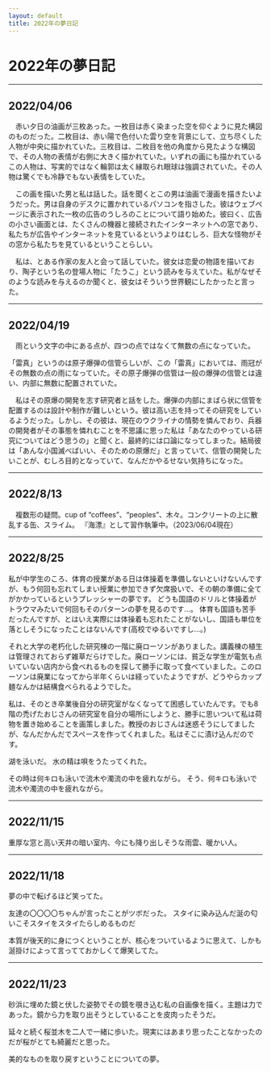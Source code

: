 ```yaml
---
layout: default
title: 2022年の夢日記
---
```


# 2022年の夢日記

---
<a id="1"></a>
<a href="#1"></a>
## 2022/04/06
　赤い夕日の油画が三枚あった。一枚目は赤く染まった空を仰ぐように見た構図のものだった。二枚目は、赤い陽で色付いた雲り空を背景にして、立ち尽くした人物が中央に描かれていた。三枚目は、二枚目を他の角度から見たような構図で、その人物の表情が右側に大きく描かれていた。いずれの画にも描かれているこの人物は、写実的ではなく輪郭は太く縁取られ眼球は強調されていた。その人物は驚くでも冷静でもない表情をしていた。


　この画を描いた男と私は話した。話を聞くとこの男は油画で漫画を描きたいようだった。男は自身のデスクに置かれているパソコンを指さした。彼はウェブページに表示された一枚の広告のうしろのことについて語り始めた。彼曰く、広告の小さい画面とは、たくさんの機器と接続されたインターネットへの窓であり、私たちが広告やインターネットを見ているというよりはむしろ、巨大な怪物がその窓から私たちを見ているということらしい。


　私は、とある作家の友人と会って話していた。彼女は恋愛の物語を描いており、陶子という名の登場人物に「たうこ」という読みを与えていた。私がなぜそのような読みを与えるのか聞くと、彼女はそういう世界観にしたかったと言った。

---
<a id="2"></a>
<a href="#2"></a>
## 2022/04/19

　雨という文字の中にある点が、四つの点ではなくて無数の点になっていた。

「雷真」というのは原子爆弾の信管らしいが、この「雷真」においては、雨冠がその無数の点の雨になっていた。その原子爆弾の信管は一般の爆弾の信管とは違い、内部に無数に配置されていた。


　私はその原爆の開発を志す研究者と話をした。爆弾の内部にまばら状に信管を配置するのは設計や制作が難しいという。彼は高い志を持ってその研究をしているようだった。しかし、その彼は、現在のウクライナの情勢を憐んでおり、兵器の開発者がその事態を憐れむことを不思議に思った私は「あなたのやっている研究についてはどう思うの」と聞くと、最終的には口論になってしまった。結局彼は「あんな小国滅べばいい、そのための原爆だ」と言っていて、信管の開発したいことが、むしろ目的となっていて、なんだかやるせない気持ちになった。


---
<a id="3"></a>
<a href="#3"></a>
## 2022/8/13

　複数形の疑問。cup of “coffees”、“peoples”、木々。コンクリートの上に散乱する缶、スライム。
『海漂』として習作執筆中。（2023/06/04現在）

---
<a id="4"></a>
<a href="#4"></a>
## 2022/8/25

私が中学生のころ、体育の授業がある日は体操着を準備しないといけないんですが、もう何回も忘れてしまい授業に参加できず欠席扱いで、その朝の準備に全てがかかっているというプレッシャーの夢です。
どうも国語のドリルと体操着がトラウマみたいで何回もそのパターンの夢を見るのです…。
体育も国語も苦手だったんですが、とはいえ実際には体操着も忘れたことがないし、国語も単位を落としそうになったことはないんです(高校でゆるいですし…。)

それと大学の老朽化した研究棟の一階に廃ローソンがありました。講義棟の植生は管理されておらず雑草だらけでした。廃ローソンには、貧乏な学生が電気も点いていない店内から食べれるものを探して勝手に取って食べていました。このローソンは廃業になってから半年くらいは経っていたようですが、どうやらカップ麺なんかは結構食べられるようでした。

私は、そのとき卒業後自分の研究室がなくなってて困惑していたんです。でも8階の禿げたおじさんの研究室を自分の場所にしようと、勝手に思いついて私は荷物を置き始めることを画策しました。教授のおじさんは迷惑そうにしてましたが、なんだかんだでスペースを作ってくれました。私はそこに漬け込んだのです。

湖を泳いだ。
水の精は唄をうたってくれた。

その時は何キロも泳いで流木や濁流の中を疲れながら。
そう、何キロも泳いで流木や濁流の中を疲れながら。

---
<a id="4"></a>
<a href="#4"></a>
## 2022/11/15
重厚な窓と高い天井の暗い室内、今にも降り出しそうな雨雲、暖かい人。

---
<a id="5"></a>
<a href="#5"></a>
## 2022/11/18
夢の中で転げるほど笑ってた。

友達の〇〇〇〇ちゃんが言ったことがツボだった。
スタイに染み込んだ涎の匂いこそスタイをスタイたらしめるものだ

本質が後天的に身につくということが、核心をついているように思えて、しかも涎掛けによって言ってておかしくて爆笑してた。

---
<a id="6"></a>
<a href="#6"></a>
## 2022/11/23
砂浜に埋めた鏡と伏した姿勢でその鏡を覗き込む私の自画像を描く。主題は力であった。鏡から力を取り出そうとしていることを皮肉ったそうだ。

延々と続く桜並木を二人で一緒に歩いた。現実にはあまり思ったことなかったのだが桜がとても綺麗だと思った。

美的なものを取り戻すということについての夢。


